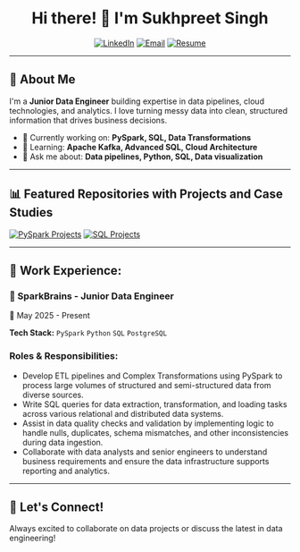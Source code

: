 <div align="center">

# Hi there! 👋 I'm Sukhpreet Singh

[![LinkedIn](https://img.shields.io/badge/LinkedIn-Let's_Connect-0077B5?style=for-the-badge&logo=linkedin&logoColor=white)](https://www.linkedin.com/in/sukhpreet41/)
[![Email](https://img.shields.io/badge/Email-Drop_a_Line-D14836?style=for-the-badge&logo=gmail&logoColor=white)](mailto:isukhpreetsingh12@gmail.com)
[![Resume](https://img.shields.io/badge/Resume-Download_Now-4CAF50?style=for-the-badge&logo=adobeacrobatreader&logoColor=white)](https://drive.google.com/drive/folders/1eYrM5aKGdqq_lF8Vpm3H4MnTLovNV7gu)


</div>

---

## 🎯 About Me

I'm a **Junior Data Engineer** building expertise in data pipelines, cloud technologies, and analytics. I love turning messy data into clean, structured information that drives business decisions.

- 🔭 Currently working on: **PySpark, SQL, Data Transformations**
- 🌱 Learning: **Apache Kafka, Advanced SQL, Cloud Architecture**
- 💬 Ask me about: **Data pipelines, Python, SQL, Data visualization**

---

## 📊 Featured Repositories with Projects and Case Studies

[![PySpark Projects](https://github-readme-stats.vercel.app/api/pin/?username=iamsukhpreetsingh&repo=Pyspark_Projects&cache_seconds=1&theme=radical&hide_border=true)](https://github.com/iamsukhpreetsingh/Pyspark_Projects)
[![SQL Projects](https://github-readme-stats.vercel.app/api/pin/?username=iamsukhpreetsingh&repo=SQL_Projects&cache_seconds=1&theme=radical&hide_border=true)](https://github.com/iamsukhpreetsingh/SQL_Projects)

---
## 💼 Work Experience:
### 🏢 SparkBrains - Junior Data Engineer
📅 May 2025 - Present

**Tech Stack:** `PySpark` `Python` `SQL` `PostgreSQL`

### Roles & Responsibilities:

- Develop ETL pipelines and Complex Transformations using PySpark to process large volumes of structured and semi-structured data from diverse sources.
- Write SQL queries for data extraction, transformation, and loading tasks across various relational and distributed data systems.
- Assist in data quality checks and validation by implementing logic to handle nulls, duplicates, schema mismatches, and other inconsistencies during data ingestion.
- Collaborate with data analysts and senior engineers to understand business requirements and ensure the data infrastructure supports reporting and analytics.

---

## 🤝 Let's Connect!

Always excited to collaborate on data projects or discuss the latest in data engineering!

